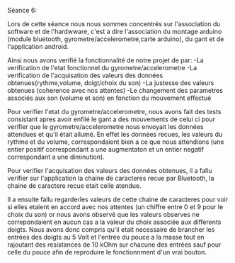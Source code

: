 Séance 6:

Lors de cette séance nous nous sommes concentrés sur l'association du software et de l'hardwware, c'est a dire l'association du montage arduino (module bluetooth, gyrometre/accelerometre,carte arduino), du gant et de l'application android.

Ainsi nous avons verifié la fonctionnalité de notre projet de par:
-La verification de l'etat fonctionnel du gyrometre/accelerometre
-La verification de l'acquisation des valeurs des données obtenues(rythme,volume, doigt/choix du son)
-La justesse des valeurs obtenues (coherence avec nos attentes)
-Le changement des parametres associés aux son (volume et son) en fonction du mouvement effectué

Pour verifier l'etat du gyrometre/accelerometre, nous avons fait des tests consistant apres avoir enfilé le gant a des mouvements de celui ci pour verifier que le gyrometre/accelerometre nous envoyait les données attendues et qu'il était allumé.
En effet les données recues, les valeurs du rythme et du volume, correspondaient bien a ce que nous attendions (une entier positif correspondant a une augmentaton et un entier negatif correspondant a une diminution).

Pour verifier l'acquisation des valeurs des données obtenues, il a fallu verifier sur l'application la chaine de caracteres recue par Bluetooth, la chaine de caractere recue etait celle atendue.

Il a ensuite fallu regarderles valeurs de cette chaine de caracteres pour voir si elles etaient en accord avec nos attentes (un chiffre entre 0 et 9 pour le choix du son) or nous avons observé que les valeurs observes ne correpondaient en aucun cas a la valeur du choix associée aux differents doigts. Nous avons donc compris qu'il etait necessaire de brancher les entrées des doigts au 5 Volt et l'entrée du pouce a la masse tout en rajoutant des resistances de 10 kOhm sur chacune des entrées sauf pour celle du pouce afin de reproduire le fonctionnment d'un vrai bouton.
